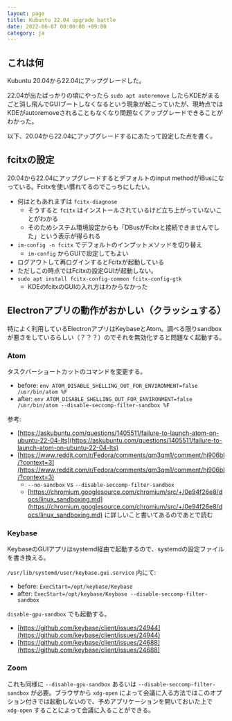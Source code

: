 ```yaml
---
layout: page
title: Kubuntu 22.04 upgrade battle
date: 2022-06-07 00:00:00 +09:00
category: ja
---
```


## これは何

Kubuntu 20.04から22.04にアップグレードした。

22.04が出たばっかりの頃にやったら `sudo apt autoremove` したらKDEがまるごと消し飛んでGUIブートしなくなるという現象が起こっていたが、現時点ではKDEがautoremoveされることもなくなり問題なくアップグレードできることがわかった。

以下、20.04から22.04にアップグレードするにあたって設定した点を書く。

## fcitxの設定

20.04から22.04にアップグレードするとデフォルトのinput methodがiBusになっている。Fcitxを使い慣れてるのでこっちにしたい。

- 何はともあれまずは `fcitx-diagnose`
    - そうすると `fcitx` はインストールされているけど立ち上がっていないことがわかる
    - そのためシステム環境設定からも「DBusがFcitxと接続できませんでした」という表示が得られる
- `im-config -n fcitx` でデフォルトのインプットメソッドを切り替え
    - `im-config` からGUIで設定してもよい
- ログアウトして再ログインするとFcitxが起動している
- ただしこの時点ではFcitxの設定GUIが起動しない。
- `sudo apt install fcitx-config-common fcitx-config-gtk`
    - KDEのfcitxのGUIの入れ方はわからなかった

## Electronアプリの動作がおかしい（クラッシュする）

特によく利用しているElectronアプリはKeybaseとAtom。調べる限りsandboxが悪さをしているらしい（？？？）のでそれを無効化すると問題なく起動する。

### Atom

タスクバーショートカットのコマンドを変更する。

- before: `env ATOM_DISABLE_SHELLING_OUT_FOR_ENVIRONMENT=false /usr/bin/atom %F`
- after: `env ATOM_DISABLE_SHELLING_OUT_FOR_ENVIRONMENT=false /usr/bin/atom --disable-seccomp-filter-sandbox %F`

参考:

- [https://askubuntu.com/questions/1405511/failure-to-launch-atom-on-ubuntu-22-04-lts](https://askubuntu.com/questions/1405511/failure-to-launch-atom-on-ubuntu-22-04-lts)
- [https://www.reddit.com/r/Fedora/comments/qm3qm1/comment/hj906bl/?context=3](https://www.reddit.com/r/Fedora/comments/qm3qm1/comment/hj906bl/?context=3)
    - `--no-sandbox` vs `--disable-seccomp-filter-sandbox`
    - [https://chromium.googlesource.com/chromium/src/+/0e94f26e8/docs/linux_sandboxing.md](https://chromium.googlesource.com/chromium/src/+/0e94f26e8/docs/linux_sandboxing.md) に詳しいこと書いてあるのであとで読む

### Keybase

KeybaseのGUIアプリはsystemd経由で起動するので、systemdの設定ファイルを書き換える。

`/usr/lib/systemd/user/keybase.gui.service` 内にて:

- before: `ExecStart=/opt/keybase/Keybase`
- after: `ExecStart=/opt/keybase/Keybase --disable-seccomp-filter-sandbox`

`disable-gpu-sandbox` でも起動する。

- [https://github.com/keybase/client/issues/24944](https://github.com/keybase/client/issues/24944)
- [https://github.com/keybase/client/issues/24688](https://github.com/keybase/client/issues/24688)

### Zoom

これも同様に `--disable-gpu-sandbox` あるいは `--disable-seccomp-filter-sandbox` が必要。ブラウザから `xdg-open` によって会議に入る方法ではこのオプション付きでは起動しないので、予めアプリケーションを開いておいた上で `xdg-open` することによって会議に入ることができる。

